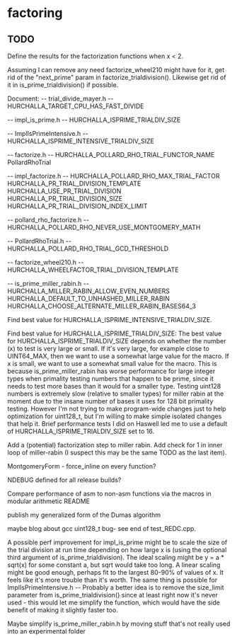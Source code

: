 # factoring

TODO
----
Define the results for the factorization functions when x < 2.

Assuming I can remove any need factorize_wheel210 might have for it,
get rid of the "next_prime" param in factorize_trialdivision().
Likewise get rid of it in is_prime_trialdivision() if possible.


Document:
   -- trial_divide_mayer.h --
   HURCHALLA_TARGET_CPU_HAS_FAST_DIVIDE

   -- impl_is_prime.h --
   HURCHALLA_ISPRIME_TRIALDIV_SIZE

   -- ImplIsPrimeIntensive.h --
   HURCHALLA_ISPRIME_INTENSIVE_TRIALDIV_SIZE

   -- factorize.h --
   HURCHALLA_POLLARD_RHO_TRIAL_FUNCTOR_NAME   PollardRhoTrial

   -- impl_factorize.h --
   HURCHALLA_POLLARD_RHO_MAX_TRIAL_FACTOR
   HURCHALLA_PR_TRIAL_DIVISION_TEMPLATE
   HURCHALLA_USE_PR_TRIAL_DIVISION
   HURCHALLA_PR_TRIAL_DIVISION_SIZE
   HURCHALLA_PR_TRIAL_DIVISION_INDEX_LIMIT

   -- pollard_rho_factorize.h --
   HURCHALLA_POLLARD_RHO_NEVER_USE_MONTGOMERY_MATH

   -- PollardRhoTrial.h --
   HURCHALLA_POLLARD_RHO_TRIAL_GCD_THRESHOLD

   -- factorize_wheel210.h --
   HURCHALLA_WHEELFACTOR_TRIAL_DIVISION_TEMPLATE

   -- is_prime_miller_rabin.h --
   HURCHALLA_MILLER_RABIN_ALLOW_EVEN_NUMBERS
   HURCHALLA_DEFAULT_TO_UNHASHED_MILLER_RABIN
   HURCHALLA_CHOOSE_ALTERNATE_MILLER_RABIN_BASES64_3


Find best value for HURCHALLA_ISPRIME_INTENSIVE_TRIALDIV_SIZE.

Find best value for HURCHALLA_ISPRIME_TRIALDIV_SIZE:
The best value for HURCHALLA_ISPRIME_TRIALDIV_SIZE
depends on whether the number (x) to test is very large or small.
If it's very large, for example close to UINT64_MAX, then we want
to use a somewhat large value for the macro.  If x is small, we
want to use a somewhat small value for the macro.
This is because is_prime_miller_rabin has worse performance for large
integer types when primality testing numbers that happen to be prime,
since it needs to test more bases than it would for a smaller type.
Testing uint128 numbers is extremely slow (relative to smaller types)
for miller rabin at the moment due to the insane number of bases it
uses for 128 bit primality testing.  However I'm not trying to make
program-wide changes just to help optimization for uint128_t, but I'm
willing to make simple isolated changes that help it.
Brief performance tests I did on Haswell led me to use a default of
HURCHALLA_ISPRIME_TRIALDIV_SIZE set to 16.

Add a (potential) factorization step to miller rabin.
Add check for 1 in inner loop of miller-rabin (I suspect this may be
the same TODO as the last item).


MontgomeryForm - force_inline on every function?

NDEBUG defined for all release builds?

Compare performance of asm to non-asm functions via the macros in
modular arithmetic README

publish my generalized form of the Dumas algorithm

maybe blog about gcc uint128_t bug- see end of test_REDC.cpp.

A possible perf improvement for impl_is_prime might be to scale the size of the
trial division at run time depending on how large x is (using the optional third
argument of is_prime_trialdivision).  The ideal scaling might be y = a * sqrt(x)
for some constant a, but sqrt would take too long.  A linear scaling might be
good enough, perhaps fit to the largest 80-90% of values of x.  It feels like
it's more trouble than it's worth.
The same thing is possible for ImplIsPrimeIntensive.h
-- Probably a better idea is to remove the size_limit parameter from
is_prime_trialdivision() since at least right now it's never used - this would
let me simplify the function, which would have the side benefit of making it
slightly faster too.

Maybe simplify is_prime_miller_rabin.h by moving stuff that's not really used
into an experimental folder
